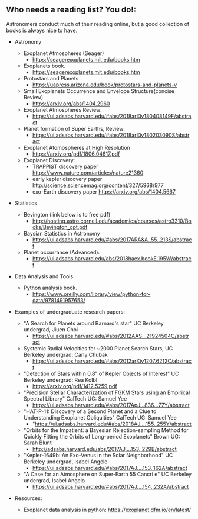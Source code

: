 ## Who needs a reading list? You do!:
Astronomers conduct much of their reading online, but a good collection of books is always nice to have. 

* Astronomy

  * Exoplanet Atmospheres (Seager)		
    * https://seagerexoplanets.mit.edu/books.htm
  * Exoplanets book.
    * https://seagerexoplanets.mit.edu/books.htm
  * Protostars and Planets
    * https://uapress.arizona.edu/book/protostars-and-planets-v
  * Small Exoplanets Occurrence and Envelope Structure(concise Review)
    * https://arxiv.org/abs/1404.2960
  * Exoplanet Atmospheres Review:
    * https://ui.adsabs.harvard.edu/#abs/2018arXiv180408149F/abstract
  * Planet formation of Super Earths, Review:
    * https://ui.adsabs.harvard.edu/#abs/2018arXiv180203090S/abstract
  * Exoplanet Atomospheres at High Resolution
    * https://arxiv.org/pdf/1806.04617.pdf
  * Exoplanet Discovery:
    * TRAPPIST discovery paper https://www.nature.com/articles/nature21360
    * early kepler discovery paper http://science.sciencemag.org/content/327/5968/977
    * exo-Earth discovery paper https://arxiv.org/abs/1404.5667

* Statistics

  * Bevington (link below is to free pdf)
    * http://hosting.astro.cornell.edu/academics/courses/astro3310/Books/Bevington_opt.pdf
  * Baysian Statistics in Astronomy
    * https://ui.adsabs.harvard.edu/#abs/2017ARA&A..55..213S/abstract
  * Planet occurrance (Advanced):
    * https://ui.adsabs.harvard.edu/abs/2018haex.bookE.195W/abstract


* Data Analysis and Tools

  * Python analysis book.
    * https://www.oreilly.com/library/view/python-for-data/9781491957653/

* Examples of undergraduate research papers:
  * "A Search for Planets around Barnard's star" UC Berkeley undergrad, Jiuen Choi
    * https://ui.adsabs.harvard.edu/#abs/2012AAS...21924504C/abstract
  * Systemic Radial Velocities for ~2000 Planet Search Stars, UC Berkeley undergrad: Carly Chubak
    * https://ui.adsabs.harvard.edu/#abs/2012arXiv1207.6212C/abstract
  * "Detection of Stars within 0.8" of Kepler Objects of Interest" UC Berkeley undergrad: Rea Kolbl
    * https://arxiv.org/pdf/1412.5259.pdf
  * "Precision Stellar Characterization of FGKM Stars using an Empirical Spectral Library" CalTech UG: Samuel Yee
    * https://ui.adsabs.harvard.edu/#abs/2017ApJ...836...77Y/abstract
  * "HAT-P-11: Discovery of a Second Planet and a Clue to Understanding Exoplanet Obliquities" CalTech UG: Samuel Yee
    * "https://ui.adsabs.harvard.edu/#abs/2018AJ....155..255Y/abstract  
  * "Orbits for the Impatient: a Bayesian Rejection-sampling Method for Quickly Fitting the Orbits of Long-period Exoplanets" Brown UG: Sarah Blunt
    * http://adsabs.harvard.edu/abs/2017AJ....153..229B/abstract
  * "Kepler-1649b: An Exo-Venus in the Solar Neighborhood" UC Berkeley undergrad, Isabel Angelo
    * https://ui.adsabs.harvard.edu/#abs/2017AJ....153..162A/abstract
  * "A Case for an Atmosphere on Super-Earth 55 Cancri e" UC Berkeley undergrad, Isabel Angelo
    * https://ui.adsabs.harvard.edu/#abs/2017AJ....154..232A/abstract
    
    
* Resources:
   * Exoplanet data analysis in python: https://exoplanet.dfm.io/en/latest/
